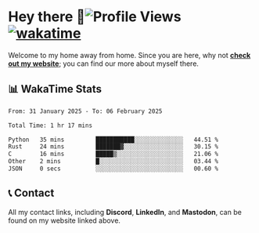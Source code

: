 # Hey there :wave:![Profile Views](https://komarev.com/ghpvc/?username=skifli) [![wakatime](https://wakatime.com/badge/user/b4317b02-0c6d-457b-82a4-a448b8a8d1df.svg)](https://wakatime.com/@b4317b02-0c6d-457b-82a4-a448b8a8d1df)

Welcome to my home away from home. Since you are here, why not [**check out my website**](https://skifli.github.io); you can find our more about myself there.

## 📊 WakaTime Stats

<!--START_SECTION:waka-->

```txt
From: 31 January 2025 - To: 06 February 2025

Total Time: 1 hr 17 mins

Python   35 mins         ███████████░░░░░░░░░░░░░░   44.51 %
Rust     24 mins         ███████▓░░░░░░░░░░░░░░░░░   30.15 %
C        16 mins         █████▒░░░░░░░░░░░░░░░░░░░   21.06 %
Other    2 mins          █░░░░░░░░░░░░░░░░░░░░░░░░   03.44 %
JSON     0 secs          ░░░░░░░░░░░░░░░░░░░░░░░░░   00.60 %
```

<!--END_SECTION:waka-->

## 📞 Contact

All my contact links, including **Discord**, **LinkedIn**, and **Mastodon**, can be found on my website linked above.
